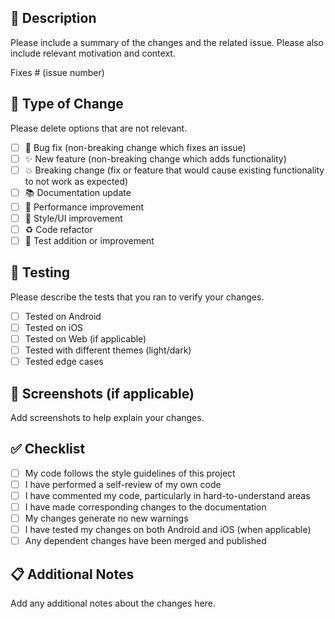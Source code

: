 ## 📝 Description

Please include a summary of the changes and the related issue. Please also include relevant motivation and context.

Fixes # (issue number)

## 🔄 Type of Change

Please delete options that are not relevant.

- [ ] 🐛 Bug fix (non-breaking change which fixes an issue)
- [ ] ✨ New feature (non-breaking change which adds functionality)
- [ ] 💥 Breaking change (fix or feature that would cause existing functionality to not work as expected)
- [ ] 📚 Documentation update
- [ ] 🔧 Performance improvement
- [ ] 🎨 Style/UI improvement
- [ ] ♻️ Code refactor
- [ ] 🧪 Test addition or improvement

## 📱 Testing

Please describe the tests that you ran to verify your changes.

- [ ] Tested on Android
- [ ] Tested on iOS
- [ ] Tested on Web (if applicable)
- [ ] Tested with different themes (light/dark)
- [ ] Tested edge cases

## 📸 Screenshots (if applicable)

Add screenshots to help explain your changes.

## ✅ Checklist

- [ ] My code follows the style guidelines of this project
- [ ] I have performed a self-review of my own code
- [ ] I have commented my code, particularly in hard-to-understand areas
- [ ] I have made corresponding changes to the documentation
- [ ] My changes generate no new warnings
- [ ] I have tested my changes on both Android and iOS (when applicable)
- [ ] Any dependent changes have been merged and published

## 📋 Additional Notes

Add any additional notes about the changes here.
